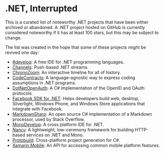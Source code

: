 # .NET, Interrupted

This is a curated list of noteworthy .NET projects that have been either
archived or abandoned.
A .NET project hosted on GitHub is currently considered noteworthy if
it has at least 100 stars, but this may be subject to change.

The list was created in the hope that some of these projects might be revived one day:

- [#develop](https://github.com/icsharpcode/SharpDevelop):
A free IDE for .NET programming languages.
- [Channels](https://github.com/davidfowl/Channels):
Push-based .NET streams.
- [ChronoZoom](https://github.com/alterm4nn/ChronoZoom):
An interactive timeline for all of history.
- [CodeContracts](https://github.com/microsoft/codecontracts):
A language-agnostic way to express coding assumptions in .NET programs.
- [DotNetOpenAuth](https://github.com/DotNetOpenAuth/DotNetOpenAuth):
A C# implementation of the OpenID and OAuth protocols.
- [Facebook SDK for .NET](https://github.com/facebook-csharp-sdk/facebook-csharp-sdk):
Helps developers build web, desktop, Silverlight, Windows Phone, and Windows Store
applications that integrate with Facebook.
- [MarkdownSharp](https://github.com/StackExchange/MarkdownSharp):
An open source C# implementation of a Markdown processor, used by Stack Overflow.
- [MonoDevelop](https://github.com/mono/monodevelop):
A cross platform IDE for .NET.
- [Nancy](https://github.com/NancyFx/Nancy):
A lightweight, low-ceremony framework for building HTTP-based services on .NET and Mono.
- [Protobuild](https://github.com/Protobuild/Protobuild):
Cross-platform project generation for C#.
- [Xamarin.Mobile](https://github.com/xamarin/Xamarin.Mobile):
An API for accessing common mobile platform features.
